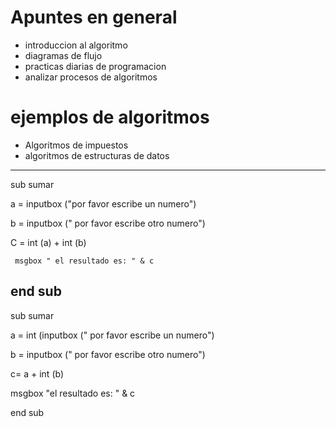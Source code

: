 # Apuntes en general
   + introduccion al algoritmo
   + diagramas de flujo
   + practicas diarias de programacion
   + analizar procesos de algoritmos



# ejemplos de algoritmos
 + Algoritmos de impuestos
 + algoritmos de estructuras de datos
 
 -----------------------------------------------
 
 sub sumar
 
 
   a = inputbox ("por favor escribe un numero")
   
   b = inputbox (" por favor escribe otro numero")
   
   C = int (a) + int (b)
   
     msgbox " el resultado es: " & c
     
 end sub   
 -------------------------------------------------
 
 sub sumar 
 
 a = int (inputbox (" por favor escribe un numero")
 
 b = inputbox (" por favor escribe otro numero")
 
   c= a + int (b)
  
  msgbox "el resultado es: " & c
  
  end sub
   
   
 
